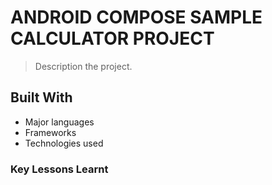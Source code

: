 # ANDROID COMPOSE SAMPLE CALCULATOR PROJECT

> Description the project.


## Built With

- Major languages
- Frameworks
- Technologies used

### Key Lessons Learnt
